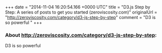 +++
date = "2014-11-04 16:20:54.166 +0000 UTC"
title = "D3.js Step by Step: A series of posts to get you started (zeroviscosity.com)"
originalUrl = "http://zeroviscosity.com/category/d3-js-step-by-step"
comment = "D3 is so powerful "
+++

### About http://zeroviscosity.com/category/d3-js-step-by-step:

D3 is so powerful 
